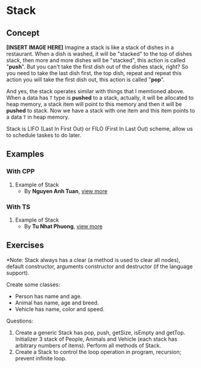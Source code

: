 # Stack

## Concept
__[INSERT IMAGE HERE]__
Imagine a stack is like a stack of dishes in a restaurant. When a dish is washed, it will be "stacked" to the top of dishes stack, then more and more dishes will be "stacked", this action is called "__push__". But you can't take the first dish out of the dishes stack, right? So you need to take the last dish first, the top dish, repeat and repeat this action you will take the first dish out, this action is called "__pop__".

And yes, the stack operates similar with things that I memtioned above. When a data has `T` type is __pushed__ to a stack, actually, it will be allocated to heap memory, a stack item will point to this memory and then it will be __pushed__ to stack. Now we have a stack with one item and this item points to a data `T` in heap memory.

Stack is LIFO (Last In First Out) or FILO (First In Last Out) scheme, allow us to schedule taskes to do later.

## Examples
### With CPP
1. Example of Stack
   - By __Nguyen Anh Tuan__, [view more](/stack/tuan_cpp/examples/stack_example_01_tuan.cpp)

### With TS
1. Example of Stack
   - By __Tu Nhat Phuong__, [view more](/stack/phuong_ts/examples/stack_example_01_phuong.ts)

## Exercises
\*Note: Stack always has a clear (a method is used to clear all nodes), default constructor, arguments constructor and destructor (if the language support).

Create some classes:
- Person has name and age.
- Animal has name, age and breed.
- Vehicle has name, color and speed.

Questions:
1. Create a generic Stack has pop, push, getSize, isEmpty and getTop. Initializer 3 stack of People, Animals and Vehicle (each stack has arbitrary numbers of items). Perform all methods of Stack.
2. Create a Stack to control the loop operation in program, recursion; prevent infinite loop.
